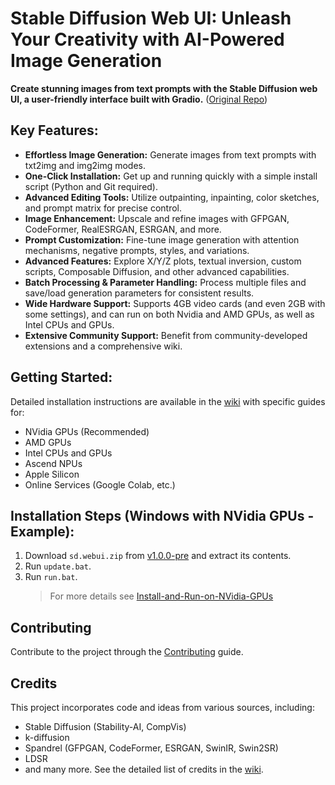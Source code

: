 # Stable Diffusion Web UI: Unleash Your Creativity with AI-Powered Image Generation

**Create stunning images from text prompts with the Stable Diffusion web UI, a user-friendly interface built with Gradio.** ([Original Repo](https://github.com/AUTOMATIC1111/stable-diffusion-webui))

## Key Features:

*   **Effortless Image Generation:** Generate images from text prompts with txt2img and img2img modes.
*   **One-Click Installation:**  Get up and running quickly with a simple install script (Python and Git required).
*   **Advanced Editing Tools:** Utilize outpainting, inpainting, color sketches, and prompt matrix for precise control.
*   **Image Enhancement:** Upscale and refine images with GFPGAN, CodeFormer, RealESRGAN, ESRGAN, and more.
*   **Prompt Customization:**  Fine-tune image generation with attention mechanisms, negative prompts, styles, and variations.
*   **Advanced Features:** Explore X/Y/Z plots, textual inversion, custom scripts, Composable Diffusion, and other advanced capabilities.
*   **Batch Processing & Parameter Handling:** Process multiple files and save/load generation parameters for consistent results.
*   **Wide Hardware Support:** Supports 4GB video cards (and even 2GB with some settings), and can run on both Nvidia and AMD GPUs, as well as Intel CPUs and GPUs.
*   **Extensive Community Support:** Benefit from community-developed extensions and a comprehensive wiki.

## Getting Started:

Detailed installation instructions are available in the [wiki](https://github.com/AUTOMATIC1111/stable-diffusion-webui/wiki) with specific guides for:

*   NVidia GPUs (Recommended)
*   AMD GPUs
*   Intel CPUs and GPUs
*   Ascend NPUs
*   Apple Silicon
*   Online Services (Google Colab, etc.)

## Installation Steps (Windows with NVidia GPUs - Example):

1.  Download `sd.webui.zip` from [v1.0.0-pre](https://github.com/AUTOMATIC1111/stable-diffusion-webui/releases/tag/v1.0.0-pre) and extract its contents.
2.  Run `update.bat`.
3.  Run `run.bat`.
    > For more details see [Install-and-Run-on-NVidia-GPUs](https://github.com/AUTOMATIC1111/stable-diffusion-webui/wiki/Install-and-Run-on-NVidia-GPUs)

## Contributing

Contribute to the project through the [Contributing](https://github.com/AUTOMATIC1111/stable-diffusion-webui/wiki/Contributing) guide.

## Credits

This project incorporates code and ideas from various sources, including:

*   Stable Diffusion (Stability-AI, CompVis)
*   k-diffusion
*   Spandrel (GFPGAN, CodeFormer, ESRGAN, SwinIR, Swin2SR)
*   LDSR
*   and many more.  See the detailed list of credits in the [wiki](https://github.com/AUTOMATIC1111/stable-diffusion-webui/wiki).